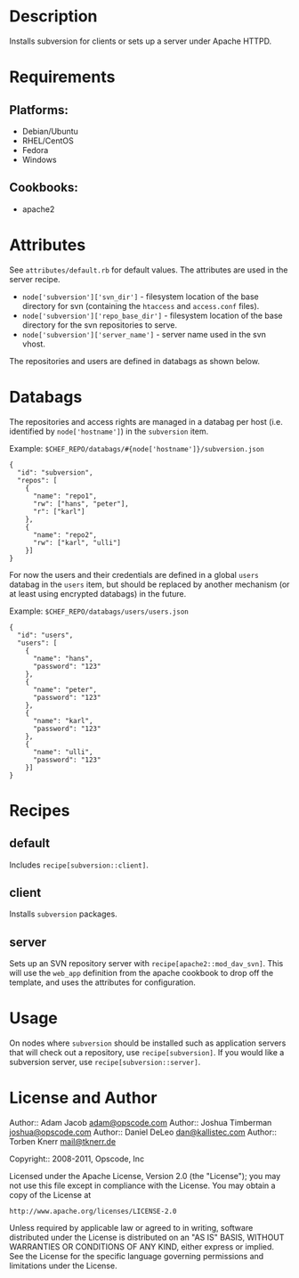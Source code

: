 Description
===========

Installs subversion for clients or sets up a server under Apache HTTPD.

Requirements
============

## Platforms:

* Debian/Ubuntu
* RHEL/CentOS
* Fedora
* Windows

## Cookbooks:

* apache2


Attributes
==========

See `attributes/default.rb` for default values. The attributes are
used in the server recipe.


* `node['subversion']['svn_dir']` - filesystem location of the
  base directory for svn (containing the `htaccess` and `access.conf` files).
* `node['subversion']['repo_base_dir']` - filesystem location of the
  base directory for the svn repositories to serve.
* `node['subversion']['server_name']` - server name used in the svn vhost.

The repositories and users are defined in databags as shown below.

Databags
========

The repositories and access rights are managed in a databag per host (i.e. identified by `node['hostname']`) in the `subversion` item.

Example: `$CHEF_REPO/databags/#{node['hostname']}/subversion.json`
```
{
  "id": "subversion",
  "repos": [
    {
      "name": "repo1", 
      "rw": ["hans", "peter"],
      "r": ["karl"]
    },
    {
      "name": "repo2", 
      "rw": ["karl", "ulli"]
    }]
}
```

For now the users and their credentials are defined in a global `users` databag in the `users` item, but should be replaced by another mechanism (or at least using encrypted databags) in the future.

Example: `$CHEF_REPO/databags/users/users.json`
```
{
  "id": "users",
  "users": [
    {
      "name": "hans", 
      "password": "123"
    },
    { 
      "name": "peter", 
      "password": "123"
    },
    {
      "name": "karl", 
      "password": "123"
    },
    {
      "name": "ulli", 
      "password": "123"
    }]
}
```

Recipes
=======

default
-------

Includes `recipe[subversion::client]`.

client
------

Installs `subversion` packages.

server
------

Sets up an SVN repository server with `recipe[apache2::mod_dav_svn]`.
This will use the `web_app` definition from the apache cookbook to
drop off the template, and uses the attributes for configuration.

Usage
=====

On nodes where `subversion` should be installed such as application
servers that will check out a repository, use `recipe[subversion]`. If
you would like a subversion server, use `recipe[subversion::server]`.

License and Author
==================

Author:: Adam Jacob <adam@opscode.com>
Author:: Joshua Timberman <joshua@opscode.com>
Author:: Daniel DeLeo <dan@kallistec.com>
Author:: Torben Knerr <mail@tknerr.de>

Copyright:: 2008-2011, Opscode, Inc

Licensed under the Apache License, Version 2.0 (the "License");
you may not use this file except in compliance with the License.
You may obtain a copy of the License at

    http://www.apache.org/licenses/LICENSE-2.0

Unless required by applicable law or agreed to in writing, software
distributed under the License is distributed on an "AS IS" BASIS,
WITHOUT WARRANTIES OR CONDITIONS OF ANY KIND, either express or implied.
See the License for the specific language governing permissions and
limitations under the License.
